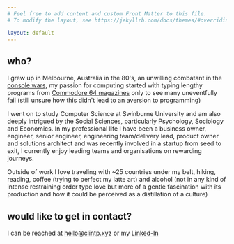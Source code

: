 ```yaml
---
# Feel free to add content and custom Front Matter to this file.
# To modify the layout, see https://jekyllrb.com/docs/themes/#overriding-theme-defaults

layout: default
---
```


## who?

I grew up in Melbourne, Australia in the 80's, an unwilling combatant in the [console wars](https://www.denofgeek.com/games/sega/33279/sega-vs-nintendo-revisiting-the-deadliest-console-war),
 my passion for computing started with typing lengthy programs from [Commodore 64 magazines](https://en.wikipedia.org/wiki/Zzap!64)
only to see many uneventfully fail (still unsure how this didn't lead to an aversion to programming)

I went on to study Computer Science at Swinburne University and am also deeply intrigued by the Social Sciences, particularly Psychology, Sociology and Economics. In my professional life I have been a business owner, engineer, senior engineer, engineering team/delivery lead, product owner and solutions architect and was recently involved in a startup from seed to exit, I currently enjoy leading teams and organisations on rewarding journeys.

Outside of work I love traveling with ~25 countries under my belt, hiking, reading, coffee (trying to perfect my latte art) and alcohol (not in any kind of intense restraining order type love but more of a gentle fascination with its production and how it could be perceived as a distillation of a culture)


## would like to get in contact?

I can be reached at [hello@clintp.xyz](mailto:hello@clintp.xyz) or my [Linked-In](https://www.linkedin.com/in/clint-plummer)

